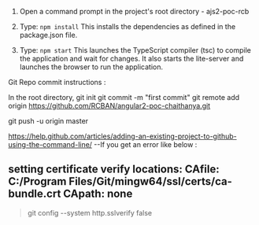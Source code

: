 1) Open a command prompt in the project's root directory - ajs2-poc-rcb

2) Type: `npm install`
    This installs the dependencies as defined in the package.json file.
    
3) Type: `npm start`
    This launches the TypeScript compiler (tsc) to compile the application and wait for changes. 
    It also starts the lite-server and launches the browser to run the application.


Git Repo commit instructions :

In the root directory,
git init
git commit -m "first commit"
git remote add origin https://github.com/RCBAN/angular2-poc-chaithanya.git

git push -u origin master

https://help.github.com/articles/adding-an-existing-project-to-github-using-the-command-line/
--If you get an error like below :

 setting certificate verify locations:
  CAfile: C:/Program Files/Git/mingw64/ssl/certs/ca-bundle.crt
  CApath: none
-----

>git config --system http.sslverify false